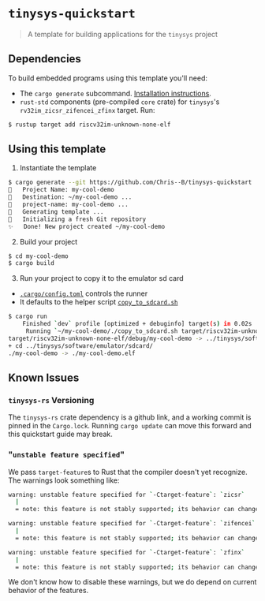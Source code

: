 # `tinysys-quickstart`
> A template for building applications for the `tinysys` project

## Dependencies

To build embedded programs using this template you'll need:
- The `cargo generate` subcommand. [Installation
  instructions](https://github.com/ashleygwilliams/cargo-generate#installation).
- `rust-std` components (pre-compiled `core` crate) for `tinysys`'s `rv32im_zicsr_zifencei_zfinx` target. Run:
```sh
$ rustup target add riscv32im-unknown-none-elf
```

## Using this template

1. Instantiate the template
```sh
$ cargo generate --git https://github.com/Chris--B/tinysys-quickstart
🤷   Project Name: my-cool-demo
🔧   Destination: ~/my-cool-demo ...
🔧   project-name: my-cool-demo ...
🔧   Generating template ...
🔧   Initializing a fresh Git repository
✨   Done! New project created ~/my-cool-demo
```

2. Build your project
```sh
$ cd my-cool-demo
$ cargo build
```

3. Run your project to copy it to the emulator sd card
  - [`.cargo/config.toml`](.cargo/config.toml) controls the runner
  - It defaults to the helper script [`copy_to_sdcard.sh`](copy_to_sdcard.sh)
```sh
$ cargo run
    Finished `dev` profile [optimized + debuginfo] target(s) in 0.02s
     Running `~/my-cool-demo/./copy_to_sdcard.sh target/riscv32im-unknown-none-elf/debug/my-cool-demo`
target/riscv32im-unknown-none-elf/debug/my-cool-demo -> ../tinysys/software/emulator/sdcard/my-cool-demo
+ cd ../tinysys/software/emulator/sdcard/
./my-cool-demo -> ./my-cool-demo.elf
```

## Known Issues

### `tinysys-rs` Versioning
The `tinysys-rs` crate dependency is a github link, and a working commit is pinned in the `Cargo.lock`. Running `cargo update` can move this forward and this quickstart guide may break.

### "`unstable feature specified`"

We pass `target-feature`s to Rust that the compiler doesn't yet recognize. The warnings look something like:
```sh
warning: unstable feature specified for `-Ctarget-feature`: `zicsr`
  |
  = note: this feature is not stably supported; its behavior can change in the future

warning: unstable feature specified for `-Ctarget-feature`: `zifencei`
  |
  = note: this feature is not stably supported; its behavior can change in the future

warning: unstable feature specified for `-Ctarget-feature`: `zfinx`
  |
  = note: this feature is not stably supported; its behavior can change in the future
```
We don't know how to disable these warnings, but we do depend on current behavior of the features.

